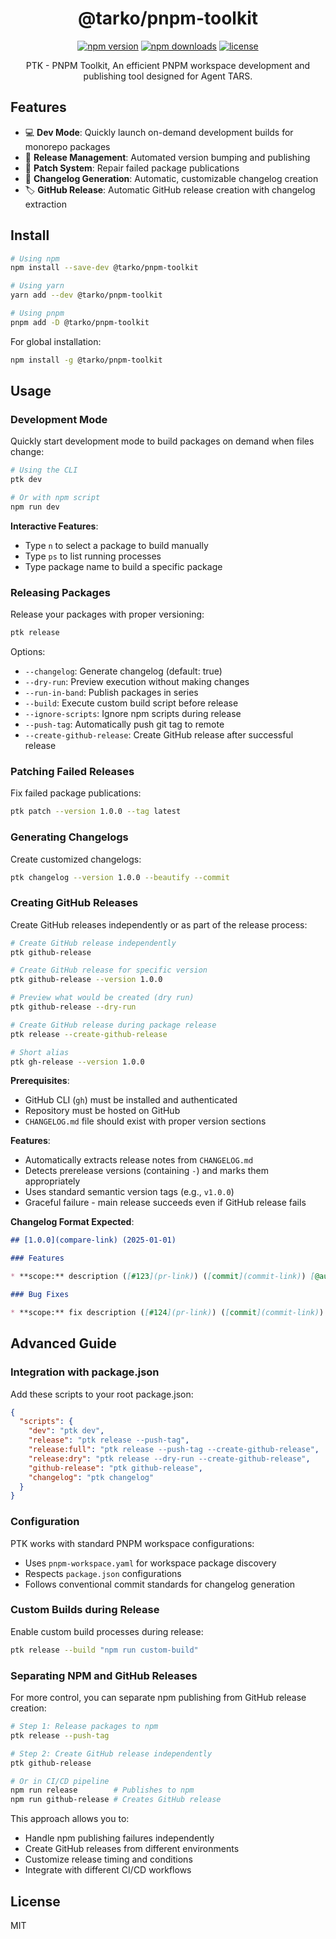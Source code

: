 <p align="center">
  <h1 align="center">@tarko/pnpm-toolkit</h1>
  <p align="center">
    <a href="https://www.npmjs.com/package/@tarko/pnpm-toolkit"><img src="https://img.shields.io/npm/v/@tarko/pnpm-toolkit.svg?style=flat-square" alt="npm version"></a>
    <a href="https://www.npmjs.com/package/@tarko/pnpm-toolkit"><img src="https://img.shields.io/npm/dm/@tarko/pnpm-toolkit.svg?style=flat-square" alt="npm downloads"></a>
    <a href="https://github.com/license"><img src="https://img.shields.io/badge/license-MIT-blue.svg?style=flat-square" alt="license"></a>
  </p>
  <p align="center">PTK - PNPM Toolkit, An efficient PNPM workspace development and publishing tool designed for Agent TARS.</p>
</p>

## Features

- 💻 **Dev Mode**: Quickly launch on-demand development builds for monorepo packages
- 🚀 **Release Management**: Automated version bumping and publishing
- 🔧 **Patch System**: Repair failed package publications
- 📝 **Changelog Generation**: Automatic, customizable changelog creation
- 🏷️ **GitHub Release**: Automatic GitHub release creation with changelog extraction

## Install

```bash
# Using npm
npm install --save-dev @tarko/pnpm-toolkit

# Using yarn
yarn add --dev @tarko/pnpm-toolkit

# Using pnpm
pnpm add -D @tarko/pnpm-toolkit
```

For global installation:

```bash
npm install -g @tarko/pnpm-toolkit
```

## Usage

### Development Mode

Quickly start development mode to build packages on demand when files change:

```bash
# Using the CLI
ptk dev

# Or with npm script
npm run dev
```

**Interactive Features**:
- Type `n` to select a package to build manually
- Type `ps` to list running processes
- Type package name to build a specific package

### Releasing Packages

Release your packages with proper versioning:

```bash
ptk release
```

Options:
- `--changelog`: Generate changelog (default: true)
- `--dry-run`: Preview execution without making changes
- `--run-in-band`: Publish packages in series
- `--build`: Execute custom build script before release
- `--ignore-scripts`: Ignore npm scripts during release
- `--push-tag`: Automatically push git tag to remote
- `--create-github-release`: Create GitHub release after successful release

### Patching Failed Releases

Fix failed package publications:

```bash
ptk patch --version 1.0.0 --tag latest
```

### Generating Changelogs

Create customized changelogs:

```bash
ptk changelog --version 1.0.0 --beautify --commit
```

### Creating GitHub Releases

Create GitHub releases independently or as part of the release process:

```bash
# Create GitHub release independently
ptk github-release

# Create GitHub release for specific version
ptk github-release --version 1.0.0

# Preview what would be created (dry run)
ptk github-release --dry-run

# Create GitHub release during package release
ptk release --create-github-release

# Short alias
ptk gh-release --version 1.0.0
```

**Prerequisites**:
- GitHub CLI (`gh`) must be installed and authenticated
- Repository must be hosted on GitHub
- `CHANGELOG.md` file should exist with proper version sections

**Features**:
- Automatically extracts release notes from `CHANGELOG.md`
- Detects prerelease versions (containing `-`) and marks them appropriately
- Uses standard semantic version tags (e.g., `v1.0.0`)
- Graceful failure - main release succeeds even if GitHub release fails

**Changelog Format Expected**:
```markdown
## [1.0.0](compare-link) (2025-01-01)

### Features

* **scope:** description ([#123](pr-link)) ([commit](commit-link)) [@author](author-link)

### Bug Fixes

* **scope:** fix description ([#124](pr-link)) ([commit](commit-link)) [@author](author-link)
```

## Advanced Guide

### Integration with package.json

Add these scripts to your root package.json:

```json
{
  "scripts": {
    "dev": "ptk dev",
    "release": "ptk release --push-tag",
    "release:full": "ptk release --push-tag --create-github-release",
    "release:dry": "ptk release --dry-run --create-github-release",
    "github-release": "ptk github-release",
    "changelog": "ptk changelog"
  }
}
```

### Configuration

PTK works with standard PNPM workspace configurations:

- Uses `pnpm-workspace.yaml` for workspace package discovery
- Respects `package.json` configurations
- Follows conventional commit standards for changelog generation

### Custom Builds during Release

Enable custom build processes during release:

```bash
ptk release --build "npm run custom-build"
```

### Separating NPM and GitHub Releases

For more control, you can separate npm publishing from GitHub release creation:

```bash
# Step 1: Release packages to npm
ptk release --push-tag

# Step 2: Create GitHub release independently
ptk github-release

# Or in CI/CD pipeline
npm run release        # Publishes to npm
npm run github-release # Creates GitHub release
```

This approach allows you to:
- Handle npm publishing failures independently
- Create GitHub releases from different environments
- Customize release timing and conditions
- Integrate with different CI/CD workflows

## License

MIT
